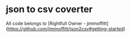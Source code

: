 # json to csv coverter

All code belongs to [Rightfull Owner - jimmoffitt] (https://github.com/jimmoffitt/json2csv#getting-started)
